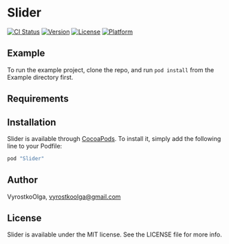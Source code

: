 # Slider

[![CI Status](http://img.shields.io/travis/VyrostkoOlga/Slider.svg?style=flat)](https://travis-ci.org/VyrostkoOlga/Slider)
[![Version](https://img.shields.io/cocoapods/v/Slider.svg?style=flat)](http://cocoapods.org/pods/Slider)
[![License](https://img.shields.io/cocoapods/l/Slider.svg?style=flat)](http://cocoapods.org/pods/Slider)
[![Platform](https://img.shields.io/cocoapods/p/Slider.svg?style=flat)](http://cocoapods.org/pods/Slider)

## Example

To run the example project, clone the repo, and run `pod install` from the Example directory first.

## Requirements

## Installation

Slider is available through [CocoaPods](http://cocoapods.org). To install
it, simply add the following line to your Podfile:

```ruby
pod "Slider"
```

## Author

VyrostkoOlga, vyrostkoolga@gmail.com

## License

Slider is available under the MIT license. See the LICENSE file for more info.
